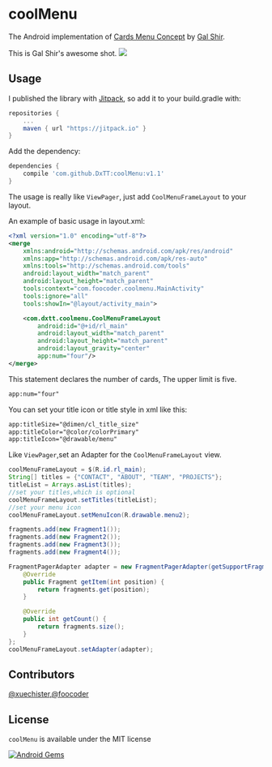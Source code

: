 # coolMenu
The Android implementation of [Cards Menu Concept](https://dribbble.com/shots/2389505-Cards-Menu-Concept) by [Gal Shir](https://dribbble.com/galshir).

This is Gal Shir's awesome shot.
![](https://d13yacurqjgara.cloudfront.net/users/729829/screenshots/2389505/menu.gif)

## Usage
I published the library with [Jitpack](https://jitpack.io), so add it to your build.gradle with:
```gradle
repositories {
    ...
    maven { url "https://jitpack.io" }
}
```

Add the dependency:
```gradle
dependencies {
	compile 'com.github.DxTT:coolMenu:v1.1'
}
```

The usage is really like `ViewPager`, just add `CoolMenuFrameLayout` to your layout.

An example of basic usage in layout.xml:

```xml
<?xml version="1.0" encoding="utf-8"?>
<merge
    xmlns:android="http://schemas.android.com/apk/res/android"
    xmlns:app="http://schemas.android.com/apk/res-auto"
    xmlns:tools="http://schemas.android.com/tools"
    android:layout_width="match_parent"
    android:layout_height="match_parent"
    tools:context="com.foocoder.coolmenu.MainActivity"
    tools:ignore="all"
    tools:showIn="@layout/activity_main">

    <com.dxtt.coolmenu.CoolMenuFrameLayout
        android:id="@+id/rl_main"
        android:layout_width="match_parent"
        android:layout_height="match_parent"
        android:layout_gravity="center"
        app:num="four"/>
</merge>
```

This statement declares the number of cards, The upper limit is five.
```xml
app:num="four"
```
You can set your title icon or title style in xml like this:
```xml
app:titleSize="@dimen/cl_title_size"
app:titleColor="@color/colorPrimary"
app:titleIcon="@drawable/menu"
```

Like `ViewPager`,set an Adapter for the `CoolMenuFrameLayout` view.
```java
coolMenuFrameLayout = $(R.id.rl_main);
String[] titles = {"CONTACT", "ABOUT", "TEAM", "PROJECTS"};
titleList = Arrays.asList(titles);
//set your titles,which is optional
coolMenuFrameLayout.setTitles(titleList);
//set your menu icon
coolMenuFrameLayout.setMenuIcon(R.drawable.menu2);

fragments.add(new Fragment1());
fragments.add(new Fragment2());
fragments.add(new Fragment3());
fragments.add(new Fragment4());

FragmentPagerAdapter adapter = new FragmentPagerAdapter(getSupportFragmentManager()) {
    @Override
    public Fragment getItem(int position) {
        return fragments.get(position);
    }

    @Override
    public int getCount() {
		return fragments.size();
    }
};
coolMenuFrameLayout.setAdapter(adapter);
```

## Contributors
[@xuechister](https://github.com/xuechister),[@foocoder](https://github.com/notice501)

## License
`coolMenu` is available under the MIT license

[![Android Gems](http://www.android-gems.com/badge/DxTT/coolMenu.svg?branch=master)](http://www.android-gems.com/lib/DxTT/coolMenu)
